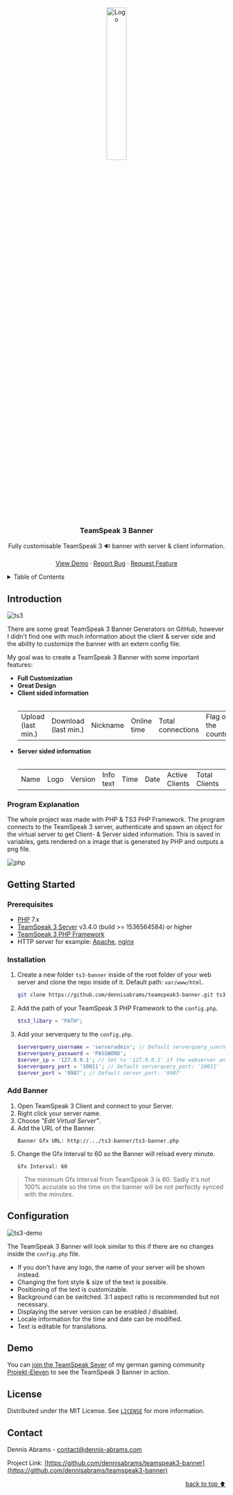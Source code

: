 <a name="readme-top"></a>

<br />

<div align="center">
  <a href="https://www.teamspeak.com/">
    <img src="https://user-images.githubusercontent.com/122950707/217841700-3ab024cb-e9a8-4132-9cf7-ce850a2696f4.png" alt="Logo" width="30%">
  </a>

  <h3 align="center">TeamSpeak 3 Banner</h3>

  <p align="center">
    Fully customisable TeamSpeak 3 🔊 banner with server & client information.
    <br />
    <br />
    <a href="#demo">View Demo</a>
    ·
    <a href="https://github.com/dennisabrams/teamspeak3-banner/issues">Report Bug</a>
    ·
    <a href="https://github.com/dennisabrams/teamspeak3-banner/issues">Request Feature</a>
  </p>
</div>

<details>
  <summary>Table of Contents</summary>
  <ol>
    <li>
      <a href="#introduction">Introduction</a>
      <ul>
        <li><a href="#program-explanation">Program Explanation</a></li>
      </ul>
    </li>
    <li><a href="#getting-started">Getting Started</a></li>
    <ul>
        <li><a href="#prerequisites">Prerequisites</a></li>
        <li><a href="#installation">Installation</a></li>
        <li><a href="#add-banner">Add Banner</a></li>
    </ul>
    <li><a href="#demo">Demo</a></li>
    <li><a href="#license">License</a></li>
    <li><a href="#contact">Contact</a></li>
  </ol>
</details>

## Introduction

![ts3](https://user-images.githubusercontent.com/122950707/217850954-a10cedcd-ea12-46da-8eb3-12602d8991e0.png)

There are some great TeamSpeak 3 Banner Generators on GitHub, however I didn't find one with much information about the client & server side and the ability to customize the banner with an extern config file. 

My goal was to create a TeamSpeak 3 Banner with some important features:

<ul>
  <li><b>Full Customization</b></li>
  <li><b>Great Design</b></li>
  <li><b>Client sided information</b> <br /><br />
   <table>
  <tr>
    <td>Upload (last min.)</td>
    <td>Download (last min.)</td>
    <td>Nickname</td>
    <td>Online time</td>
    <td>Total connections</td>
    <td>Flag of the country</td>
  </tr> 
</table>
  </li>
  <li><b>Server sided information</b>
      <br /> <br />
   <table>
  <tr>
    <td>Name</td>
    <td>Logo</td>
    <td>Version</td>
    <td>Info text</td>
    <td>Time</td>
    <td>Date</td>
    <td>Active Clients</td>
    <td>Total Clients</td>
    <td>Channels</td>
    <td>Uptime</td>
  </tr>
     </table>
  
  </li>
  

  </ul>

### Program Explanation

The whole project was made with PHP & TS3 PHP Framework. The program connects to the TeamSpeak 3 server, authenticate and spawn an object for the virtual server to get Client- & Server sided information. This is saved in variables, gets rendered on a image that is generated by PHP and outputs a png file.

![php](https://img.shields.io/badge/PHP-7.4.3-777BB3?style=for-the-badge&logo=php&logoColor=white)


## Getting Started

### Prerequisites

* [PHP](https://www.php.net/releases/index.php) 7.x
* [TeamSpeak 3 Server](https://www.teamspeak.com/de/downloads/#server) v3.4.0 (build >= 1536564584) or higher
* [TeamSpeak 3 PHP Framework](https://github.com/planetteamspeak/ts3phpframework)
* HTTP server for example: [Apache](https://httpd.apache.org/download.cgi), [nginx](https://nginx.org/en/download.html)

### Installation

1. Create a new folder `ts3-banner` inside of the root folder of your web server and clone the repo inside of it. Default path: `var/www/html`.
   ```sh
   git clone https://github.com/dennisabrams/teamspeak3-banner.git ts3-banner
   ```
2. Add the path of your TeamSpeak 3 PHP Framework to the `config.php`.
   ```php
   $ts3_libary = "PATH";
   ```
3. Add your serverquery to the `config.php`.
   ```php
   $serverquery_username = 'serveradmin'; // Default serverquery_username: 'serveradmin'
   $serverquery_password = 'PASSWORD';
   $server_ip = '127.0.0.1'; // Set to '127.0.0.1' if the webserver and TS3 server are hosted on the same server (localhost)
   $serverquery_port = '10011'; // Default serverquery_port: '10011'
   $server_port = '9987'; // Default server_port: '9987'
   ```
### Add Banner
 
1. Open TeamSpeak 3 Client and connect to your Server.
2. Right click your server name.
3. Choose _"Edit Virtual Server"_.
4. Add the URL of the Banner.
   ```
   Banner Gfx URL: http://.../ts3-banner/ts3-banner.php
   ```
5. Change the Gfx Interval to 60 so the Banner will reload every minute.
   ```
   Gfx Interval: 60
   ```
   
> The minimum Gfx Interval from TeamSpeak 3 is 60. Sadly it's not 100% accurate so the time on the banner will be not perfectly synced with the minutes.

## Configuration

![ts3-demo](https://user-images.githubusercontent.com/122950707/218219605-79f7879d-a48a-4e16-a41a-88ef030009cb.png)

The TeamSpeak 3 Banner will look similar to this if there are no changes inside the `config.php` file.
* If you don't have any logo, the name of your server will be shown instead.
* Changing the font style & size of the text is possible.
* Positioning of the text is customizable.
* Background can be switched. 3:1 aspect ratio is recommended but not necessary.
* Displaying the server version can be enabled / disabled.
* Locale information for the time and date can be modified.
* Text is editable for translations.

## Demo

You can [join the TeamSpeak Sever](https://projekt-eleven.eu/eleven/redirects/ts3Redirect.php) of my german gaming community [Projekt-Eleven](https://projekt-eleven.eu/) to see the TeamSpeak 3 Banner in action.
<!-- LICENSE -->
## License

Distributed under the MIT License. See [`LICENSE`](https://github.com/dennisabrams/teamspeak3-banner/blob/main/LICENSE) for more information.


<!-- CONTACT -->
## Contact

Dennis Abrams - contact@dennis-abrams.com

Project Link: [https://github.com/dennisabrams/teamspeak3-banner](https://github.com/dennisabrams/teamspeak3-banner)

<p align="right"><a href="#readme-top">back to top ⬆</a></p>
